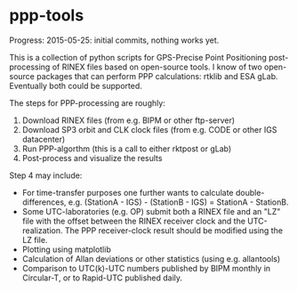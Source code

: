 # ppp-tools

Progress:
2015-05-25: initial commits, nothing works yet.

This is a collection of python scripts for GPS-Precise Point Positioning post-processing of RINEX files based on open-source tools. I know of two open-source packages that can perform PPP calculations: rtklib and ESA gLab. Eventually both could be supported.

The steps for PPP-processing are roughly:

1. Download RINEX files (from e.g. BIPM or other ftp-server)
2. Download SP3 orbit and CLK clock files (from e.g. CODE or other IGS datacenter)
3. Run PPP-algorthm (this is a call to either rktpost or gLab)
4. Post-process and visualize the results

Step 4 may include:
* For time-transfer purposes one further wants to calculate double-differences, e.g.  (StationA - IGS) - (StationB - IGS) = StationA - StationB. 
* Some UTC-laboratories (e.g. OP) submit both a RINEX file and an "LZ" file with the offset between the RINEX receiver clock and the UTC-realization. The PPP receiver-clock result should be modified using the LZ file.
* Plotting using matplotlib
* Calculation of Allan deviations or other statistics (using e.g. allantools)
* Comparison to UTC(k)-UTC numbers published by BIPM monthly in Circular-T, or to Rapid-UTC published daily.
